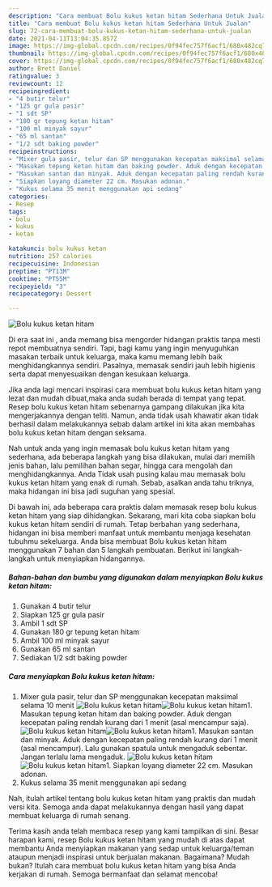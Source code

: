 ```yaml
---
description: "Cara membuat Bolu kukus ketan hitam Sederhana Untuk Jualan"
title: "Cara membuat Bolu kukus ketan hitam Sederhana Untuk Jualan"
slug: 72-cara-membuat-bolu-kukus-ketan-hitam-sederhana-untuk-jualan
date: 2021-04-11T13:04:35.857Z
image: https://img-global.cpcdn.com/recipes/0f94fec757f6acf1/680x482cq70/bolu-kukus-ketan-hitam-foto-resep-utama.jpg
thumbnail: https://img-global.cpcdn.com/recipes/0f94fec757f6acf1/680x482cq70/bolu-kukus-ketan-hitam-foto-resep-utama.jpg
cover: https://img-global.cpcdn.com/recipes/0f94fec757f6acf1/680x482cq70/bolu-kukus-ketan-hitam-foto-resep-utama.jpg
author: Brett Daniel
ratingvalue: 3
reviewcount: 12
recipeingredient:
- "4 butir telur"
- "125 gr gula pasir"
- "1 sdt SP"
- "180 gr tepung ketan hitam"
- "100 ml minyak sayur"
- "65 ml santan"
- "1/2 sdt baking powder"
recipeinstructions:
- "Mixer gula pasir, telur dan SP menggunakan kecepatan maksimal selama 10 menit"
- "Masukan tepung ketan hitam dan baking powder. Aduk dengan kecepatan paling rendah kurang dari 1 menit (asal mencampur saja)."
- "Masukan santan dan minyak. Aduk dengan kecepatan paling rendah kurang dari 1 menit (asal mencampur). Lalu gunakan spatula untuk mengaduk sebentar. Jangan terlalu lama mengaduk."
- "Siapkan loyang diameter 22 cm. Masukan adonan."
- "Kukus selama 35 menit menggunakan api sedang"
categories:
- Resep
tags:
- bolu
- kukus
- ketan

katakunci: bolu kukus ketan 
nutrition: 257 calories
recipecuisine: Indonesian
preptime: "PT13M"
cooktime: "PT55M"
recipeyield: "3"
recipecategory: Dessert

---
```



![Bolu kukus ketan hitam](https://img-global.cpcdn.com/recipes/0f94fec757f6acf1/680x482cq70/bolu-kukus-ketan-hitam-foto-resep-utama.jpg)

Di era  saat ini , anda memang bisa mengorder hidangan praktis tanpa mesti repot membuatnya sendiri. Tapi, bagi kamu yang ingin menyuguhkan masakan terbaik untuk keluarga, maka kamu memang lebih baik menghidangkannya sendiri. Pasalnya, memasak sendiri jauh lebih higienis serta dapat menyesuaikan dengan kesukaan keluarga.

Jika anda lagi mencari inspirasi cara membuat bolu kukus ketan hitam yang lezat dan mudah dibuat,maka anda sudah berada di tempat yang tepat. Resep bolu kukus ketan hitam  sebenarnya gampang dilakukan jika kita mengerjakannya dengan teliti. Namun, anda tidak usah khawatir akan tidak berhasil dalam melakukannya 
sebab dalam artikel ini kita akan membahas bolu kukus ketan hitam dengan seksama.  



Nah untuk anda yang ingin memasak bolu kukus ketan hitam yang sederhana, ada beberapa langkah yang bisa dilakukan, mulai dari memilih jenis bahan, lalu pemilihan bahan segar, hingga cara mengolah dan menghidangkannya. Anda Tidak usah pusing kalau mau memasak bolu kukus ketan hitam yang enak di rumah. Sebab, asalkan anda  tahu triknya, maka hidangan ini bisa jadi suguhan yang spesial.

Di bawah ini, ada beberapa cara praktis  dalam memasak resep bolu kukus ketan hitam yang siap dihidangkan. Sekarang, mari kita coba siapkan bolu kukus ketan hitam sendiri di rumah. Tetap berbahan yang sederhana, hidangan ini bisa memberi manfaat untuk membantu menjaga kesehatan tubuhmu sekeluarga. Anda bisa membuat Bolu kukus ketan hitam menggunakan 7 bahan dan 5 langkah pembuatan. Berikut ini langkah-langkah untuk menyiapkan hidangannya.

<!--inarticleads1-->

##### Bahan-bahan dan bumbu yang digunakan dalam menyiapkan Bolu kukus ketan hitam:

1. Gunakan 4 butir telur
1. Siapkan 125 gr gula pasir
1. Ambil 1 sdt SP
1. Gunakan 180 gr tepung ketan hitam
1. Ambil 100 ml minyak sayur
1. Gunakan 65 ml santan
1. Sediakan 1/2 sdt baking powder




<!--inarticleads2-->

##### Cara menyiapkan Bolu kukus ketan hitam:

1. Mixer gula pasir, telur dan SP menggunakan kecepatan maksimal selama 10 menit
<img src="https://img-global.cpcdn.com/steps/27ea710770df63f6/160x128cq70/bolu-kukus-ketan-hitam-langkah-memasak-1-foto.jpg" alt="Bolu kukus ketan hitam"><img src="https://img-global.cpcdn.com/steps/0909346bca6b7596/160x128cq70/bolu-kukus-ketan-hitam-langkah-memasak-1-foto.jpg" alt="Bolu kukus ketan hitam">1. Masukan tepung ketan hitam dan baking powder. Aduk dengan kecepatan paling rendah kurang dari 1 menit (asal mencampur saja).
<img src="https://img-global.cpcdn.com/steps/2a7da5b4aee0f0e0/160x128cq70/bolu-kukus-ketan-hitam-langkah-memasak-2-foto.jpg" alt="Bolu kukus ketan hitam"><img src="https://img-global.cpcdn.com/steps/9d671fc24e4b6ae5/160x128cq70/bolu-kukus-ketan-hitam-langkah-memasak-2-foto.jpg" alt="Bolu kukus ketan hitam">1. Masukan santan dan minyak. Aduk dengan kecepatan paling rendah kurang dari 1 menit (asal mencampur). Lalu gunakan spatula untuk mengaduk sebentar. Jangan terlalu lama mengaduk.
<img src="https://img-global.cpcdn.com/steps/c89dabc67ca67914/160x128cq70/bolu-kukus-ketan-hitam-langkah-memasak-3-foto.jpg" alt="Bolu kukus ketan hitam"><img src="https://img-global.cpcdn.com/steps/4870bc2d809184a0/160x128cq70/bolu-kukus-ketan-hitam-langkah-memasak-3-foto.jpg" alt="Bolu kukus ketan hitam">1. Siapkan loyang diameter 22 cm. Masukan adonan.
1. Kukus selama 35 menit menggunakan api sedang




Nah, itulah artikel tentang  bolu kukus ketan hitam  yang praktis dan mudah versi kita. Semoga anda dapat melakukannya dengan hasil yang dapat membuat keluarga di rumah senang. 

Terima kasih anda telah membaca resep yang kami tampilkan di sini. Besar harapan kami, resep  Bolu kukus ketan hitam yang mudah di atas dapat membantu Anda menyiapkan makanan yang sedap untuk keluarga/teman ataupun menjadi inspirasi untuk berjualan makanan. Bagaimana? Mudah bukan? Itulah cara membuat bolu kukus ketan hitam yang bisa Anda kerjakan di rumah. Semoga bermanfaat dan selamat mencoba!


